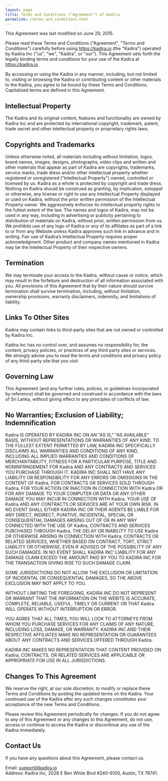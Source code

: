 ```yaml
---
layout: page
title: Terms and Conditions ("Agreement") of Kadira
permalink: /terms_and_conditions.html
---
```


This Agreement was last modified on June 29, 2015.

Please read these Terms and Conditions ("Agreement", "Terms and Conditions") carefully before using https://kadira.io (the "Kadira") operated by Kadira Inc ("us", "we", "Kadira", or "our"). This Agreement sets forth the legally binding terms and conditions for your use of the Kadira at https://kadira.io.

By accessing or using the Kadira in any manner, including, but not limited to, visiting or browsing the Kadira or contributing content or other materials to the Kadira, you agree to be bound by these Terms and Conditions. Capitalized terms are defined in this Agreement.

## Intellectual Property

The Kadira and its original content, features and functionality are owned by Kadira Inc and are protected by international copyright, trademark, patent, trade secret and other intellectual property or proprietary rights laws.

## Copyrights and Trademarks

Unless otherwise noted, all materials including without limitation, logos, brand names, images, designs, photographs, video clips and written and other materials that appear as part of Kadira are copyrights, trademarks, service marks, trade dress and/or other intellectual property whether registered or unregistered ("Intellectual Property") owned, controlled or licensed by us. Kadira as a whole is protected by copyright and trade dress. Nothing on Kadira should be construed as granting, by implication, estoppel or otherwise, any license or right to use any Intellectual Property displayed or used on Kadira, without the prior written permission of the Intellectual Property owner. We aggressively enforces its intellectual property rights to the fullest extent of the law. The names and logos of Kadira, may not be used in any way, including in advertising or publicity pertaining to distribution of materials on Kadira, without prior, written permission from us. We prohibits use of any logo of Kadira or any of its affiliates as part of a link to or from any Website unless Kadira approves such link in advance and in writing. Fair use of Kadira’s Intellectual Property requires proper acknowledgment. Other product and company names mentioned in Kadira may be the Intellectual Property of their respective owners.

## Termination

We may terminate your access to the Kadira, without cause or notice, which may result in the forfeiture and destruction of all information associated with you. All provisions of this Agreement that by their nature should survive termination shall survive termination, including, without limitation, ownership provisions, warranty disclaimers, indemnity, and limitations of liability.

## Links To Other Sites

Kadira may contain links to third-party sites that are not owned or controlled by Kadira Inc.

Kadira Inc has no control over, and assumes no responsibility for, the content, privacy policies, or practices of any third party sites or services. We strongly advise you to read the terms and conditions and privacy policy of any third-party site that you visit.

## Governing Law

This Agreement (and any further rules, polices, or guidelines incorporated by reference) shall be governed and construed in accordance with the laws of Sri Lanka, without giving effect to any principles of conflicts of law.

## No Warranties; Exclusion of Liability; Indemnification

Kadira IS OPERATED BY KADIRA INC ON AN "AS IS," "AS AVAILABLE" BASIS, WITHOUT REPRESENTATIONS OR WARRANTIES OF ANY KIND. TO THE FULLEST EXTENT PERMITTED BY LAW, KADIRA INC SPECIFICALLY DISCLAIMS ALL WARRANTIES AND CONDITIONS OF ANY KIND, INCLUDING ALL IMPLIED WARRANTIES AND CONDITIONS OF MERCHANTABILITY, FITNESS FOR A PARTICULAR PURPOSE, TITLE AND NONINFRINGEMENT FOR Kadira AND ANY CONTRACTS AND SERVICES YOU PURCHASE THROUGH IT. KADIRA INC SHALL NOT HAVE ANY LIABILITY OR RESPONSIBILITY FOR ANY ERRORS OR OMISSIONS IN THE CONTENT OF Kadira, FOR CONTRACTS OR SERVICES SOLD THROUGH Kadira, FOR YOUR ACTION OR INACTION IN CONNECTION WITH Kadira OR FOR ANY DAMAGE TO YOUR COMPUTER OR DATA OR ANY OTHER DAMAGE YOU MAY INCUR IN CONNECTION WITH Kadira. YOUR USE OF Kadira AND ANY CONTRACTS OR SERVICES ARE AT YOUR OWN RISK. IN NO EVENT SHALL EITHER KADIRA INC OR THEIR AGENTS BE LIABLE FOR ANY DIRECT, INDIRECT, PUNITIVE, INCIDENTAL, SPECIAL OR CONSEQUENTIAL DAMAGES ARISING OUT OF OR IN ANY WAY CONNECTED WITH THE USE OF Kadira, CONTRACTS AND SERVICES PURCHASED THROUGH Kadira, THE DELAY OR INABILITY TO USE Kadira OR OTHERWISE ARISING IN CONNECTION WITH Kadira, CONTRACTS OR RELATED SERVICES, WHETHER BASED ON CONTRACT, TORT, STRICT LIABILITY OR OTHERWISE, EVEN IF ADVISED OF THE POSSIBILITY OF ANY SUCH DAMAGES. IN NO EVENT SHALL KADIRA INC’ LIABILITY FOR ANY DAMAGE CLAIM EXCEED THE AMOUNT PAID BY YOU TO KADIRA INC FOR THE TRANSACTION GIVING RISE TO SUCH DAMAGE CLAIM.

SOME JURISDICTIONS DO NOT ALLOW THE EXCLUSION OR LIMITATION OF INCIDENTAL OR CONSEQUENTIAL DAMAGES, SO THE ABOVE EXCLUSION MAY NOT APPLY TO YOU.

WITHOUT LIMITING THE FOREGOING, KADIRA INC DO NOT REPRESENT OR WARRANT THAT THE INFORMATION ON THE WEBITE IS ACCURATE, COMPLETE, RELIABLE, USEFUL, TIMELY OR CURRENT OR THAT Kadira WILL OPERATE WITHOUT INTERRUPTION OR ERROR.

YOU AGREE THAT ALL TIMES, YOU WILL LOOK TO ATTORNEYS FROM WHOM YOU PURCHASE SERVICES FOR ANY CLAIMS OF ANY NATURE, INCLUDING LOSS, DAMAGE, OR WARRANTY. KADIRA INC AND THEIR RESPECTIVE AFFILIATES MAKE NO REPRESENTATION OR GUARANTEES ABOUT ANY CONTRACTS AND SERVICES OFFERED THROUGH Kadira.

KADIRA INC MAKES NO REPRESENTATION THAT CONTENT PROVIDED ON Kadira, CONTRACTS, OR RELATED SERVICES ARE APPLICABLE OR APPROPRIATE FOR USE IN ALL JURISDICTIONS.

## Changes To This Agreement

We reserve the right, at our sole discretion, to modify or replace these Terms and Conditions by posting the updated terms on the Kadira. Your continued use of the Kadira after any such changes constitutes your acceptance of the new Terms and Conditions.

Please review this Agreement periodically for changes. If you do not agree to any of this Agreement or any changes to this Agreement, do not use, access or continue to access the Kadira or discontinue any use of the Kadira immediately.

## Contact Us

If you have any questions about this Agreement, please contact us.

Email: <support@kadira.io><br>
Address: Kadira Inc, 2028 E Ben White Blvd #240-6100, Austin, TX 78741.
